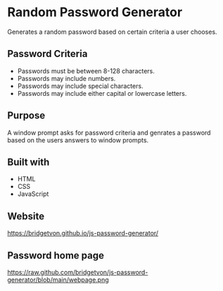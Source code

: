 # Random Password Generator 
Generates a random password based on certain criteria a user chooses.
## Password Criteria 
* Passwords must be between 8-128 characters.
* Passwords may include numbers. 
* Passwords may include special characters. 
* Passwords may include either capital or lowercase letters.

## Purpose
A window prompt asks for password criteria and genrates a password based on the users answers to window prompts. 

## Built with 
* HTML
* CSS
* JavaScript

## Website 
https://bridgetvon.github.io/js-password-generator/

## Password home page 

https://raw.github.com/bridgetvon/js-password-generator/blob/main/webpage.png


